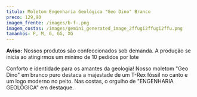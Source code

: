 ```yaml
---
titulo: Moletom Engenharia Geológica "Geo Dino" Branco
preco: 129,90
imagem_frente: /images/b-f-.png
imagem_costas: /images/gemini_generated_image_2ffugi2ffugi2ffu.png
tamanhos: P, M, G, GG, XG
---
```

<!--StartFragment-->

<!--StartFragment-->

**Aviso:** Nossos produtos são confeccionados sob demanda. A produção se inicia ao atingirmos um mínimo de 10 pedidos por lote

<!--EndFragment-->

Conforto e identidade para os amantes da geologia! Nosso moletom "Geo Dino" em branco puro destaca a majestade de um T-Rex fóssil no canto e um logo moderno no peito. Nas costas, o orgulho de "ENGENHARIA GEOLÓGICA" em destaque.

<!--EndFragment-->
